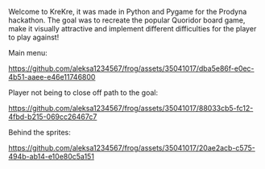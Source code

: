 
Welcome to KreKre, it was made in Python and Pygame for the Prodyna hackathon. 
The goal was to recreate the popular Quoridor board game, 
make it visually attractive and implement different difficulties for the player to play against! 

Main menu:

https://github.com/aleksa1234567/frog/assets/35041017/dba5e86f-e0ec-4b51-aaee-e46e11746800

Player not being to close off path to the goal:

https://github.com/aleksa1234567/frog/assets/35041017/88033cb5-fc12-4fbd-b215-069cc26467c7

Behind the sprites:

https://github.com/aleksa1234567/frog/assets/35041017/20ae2acb-c575-494b-ab14-e10e80c5a151

